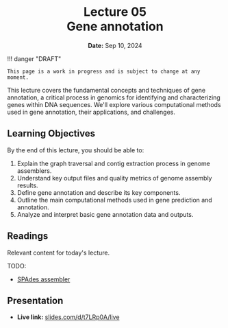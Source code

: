 <h1 align="center">
<b>Lecture 05</b><br>
Gene annotation
</h1>
<p align="center">
<b>Date:</b> Sep 10, 2024
</p>

!!! danger "DRAFT"

    This page is a work in progress and is subject to change at any moment.

This lecture covers the fundamental concepts and techniques of gene annotation, a critical process in genomics for identifying and characterizing genes within DNA sequences.
We'll explore various computational methods used in gene annotation, their applications, and challenges.

## Learning Objectives

By the end of this lecture, you should be able to:

1.  Explain the graph traversal and contig extraction process in genome assemblers.
2.  Understand key output files and quality metrics of genome assembly results.
3.  Define gene annotation and describe its key components.
4.  Outline the main computational methods used in gene prediction and annotation.
5.  Analyze and interpret basic gene annotation data and outputs.

## Readings

Relevant content for today's lecture.

TODO:

-   [SPAdes assembler](https://doi.org/10.1089/cmb.2012.0021)

## Presentation

-   **Live link:** [slides.com/d/t7LRp0A/live](https://slides.com/d/t7LRp0A/live)
<!-- -   **Download:** [biosc1540-l05.pdf](/lectures/05/biosc1540-l05.pdf) -->

<!-- <iframe src="https://slides.com/aalexmmaldonado/biosc1540-l05/embed?byline=hidden&share=hidden" width="100%" height="600" title="BIOSC 1540: Lecture 05" scrolling="no" frameborder="0" webkitallowfullscreen mozallowfullscreen allowfullscreen></iframe> -->
